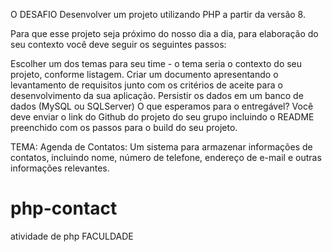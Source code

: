 O DESAFIO
Desenvolver um projeto utilizando PHP a partir da versão 8.

Para que esse projeto seja próximo do nosso dia a dia, para elaboração do seu contexto você deve seguir os seguintes passos:

Escolher um dos temas para seu time - o tema seria o contexto do seu projeto, conforme listagem.
Criar um documento apresentando o levantamento de requisitos junto com os critérios de aceite para o desenvolvimento da sua aplicação.
Persistir os dados em um banco de dados (MySQL ou SQLServer)
O que esperamos para o entregável? Você deve enviar o link do Github do projeto do seu grupo incluindo o README preenchido com os passos para o build do seu projeto.

TEMA:
Agenda de Contatos: Um sistema para armazenar informações de contatos, incluindo nome, número de telefone, endereço de e-mail e outras informações relevantes.
# php-contact
atividade de php FACULDADE
